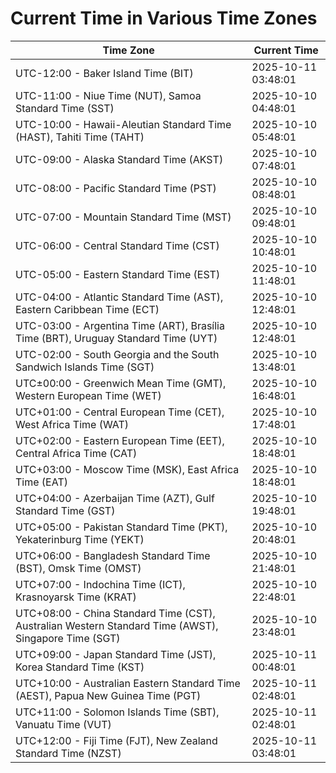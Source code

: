# Current Time in Various Time Zones

| Time Zone | Current Time |
|-----------|--------------|
| UTC-12:00 - Baker Island Time (BIT) | 2025-10-11 03:48:01 |
| UTC-11:00 - Niue Time (NUT), Samoa Standard Time (SST) | 2025-10-10 04:48:01 |
| UTC-10:00 - Hawaii-Aleutian Standard Time (HAST), Tahiti Time (TAHT) | 2025-10-10 05:48:01 |
| UTC-09:00 - Alaska Standard Time (AKST) | 2025-10-10 07:48:01 |
| UTC-08:00 - Pacific Standard Time (PST) | 2025-10-10 08:48:01 |
| UTC-07:00 - Mountain Standard Time (MST) | 2025-10-10 09:48:01 |
| UTC-06:00 - Central Standard Time (CST) | 2025-10-10 10:48:01 |
| UTC-05:00 - Eastern Standard Time (EST) | 2025-10-10 11:48:01 |
| UTC-04:00 - Atlantic Standard Time (AST), Eastern Caribbean Time (ECT) | 2025-10-10 12:48:01 |
| UTC-03:00 - Argentina Time (ART), Brasília Time (BRT), Uruguay Standard Time (UYT) | 2025-10-10 12:48:01 |
| UTC-02:00 - South Georgia and the South Sandwich Islands Time (SGT) | 2025-10-10 13:48:01 |
| UTC±00:00 - Greenwich Mean Time (GMT), Western European Time (WET) | 2025-10-10 16:48:01 |
| UTC+01:00 - Central European Time (CET), West Africa Time (WAT) | 2025-10-10 17:48:01 |
| UTC+02:00 - Eastern European Time (EET), Central Africa Time (CAT) | 2025-10-10 18:48:01 |
| UTC+03:00 - Moscow Time (MSK), East Africa Time (EAT) | 2025-10-10 18:48:01 |
| UTC+04:00 - Azerbaijan Time (AZT), Gulf Standard Time (GST) | 2025-10-10 19:48:01 |
| UTC+05:00 - Pakistan Standard Time (PKT), Yekaterinburg Time (YEKT) | 2025-10-10 20:48:01 |
| UTC+06:00 - Bangladesh Standard Time (BST), Omsk Time (OMST) | 2025-10-10 21:48:01 |
| UTC+07:00 - Indochina Time (ICT), Krasnoyarsk Time (KRAT) | 2025-10-10 22:48:01 |
| UTC+08:00 - China Standard Time (CST), Australian Western Standard Time (AWST), Singapore Time (SGT) | 2025-10-10 23:48:01 |
| UTC+09:00 - Japan Standard Time (JST), Korea Standard Time (KST) | 2025-10-11 00:48:01 |
| UTC+10:00 - Australian Eastern Standard Time (AEST), Papua New Guinea Time (PGT) | 2025-10-11 02:48:01 |
| UTC+11:00 - Solomon Islands Time (SBT), Vanuatu Time (VUT) | 2025-10-11 02:48:01 |
| UTC+12:00 - Fiji Time (FJT), New Zealand Standard Time (NZST) | 2025-10-11 03:48:01 |
